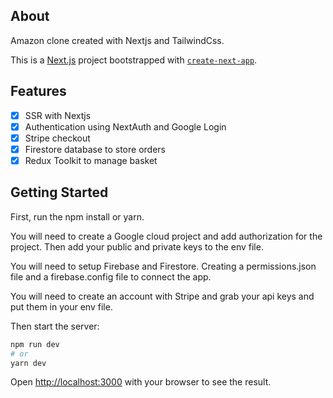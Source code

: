 ## About

Amazon clone created with Nextjs and TailwindCss.

This is a [Next.js](https://nextjs.org/) project bootstrapped with [`create-next-app`](https://github.com/vercel/next.js/tree/canary/packages/create-next-app).

## Features

- [x] SSR with Nextjs
- [x] Authentication using NextAuth and Google Login
- [x] Stripe checkout
- [x] Firestore database to store orders
- [x] Redux Toolkit to manage basket

## Getting Started

First, run the npm install or yarn.

You will need to create a Google cloud project and add authorization for the project. Then add your public and private keys to the env file.

You will need to setup Firebase and Firestore. Creating a permissions.json file and a firebase.config file to connect the app.

You will need to create an account with Stripe and grab your api keys and put them in your env file.

Then start the server:

```bash
npm run dev
# or
yarn dev
```

Open [http://localhost:3000](http://localhost:3000) with your browser to see the result.
